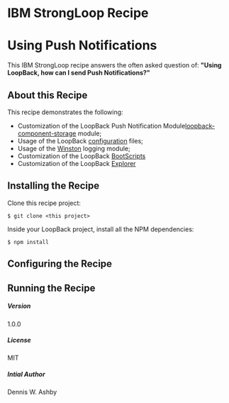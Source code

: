 # IBM StrongLoop Recipe 
# Using Push Notifications

This IBM StrongLoop recipe answers the often asked question of:  **"Using LoopBack, how can I send Push Notifications?"**

## About this Recipe

This recipe demonstrates the following:
- Customization of the LoopBack Push Notification Module[loopback-component-storage](https://github.com/strongloop/loopback-component-push) module;
- Usage of the LoopBack [configuration](https://docs.strongloop.com/display/public/LB/Environment-specific+configuration) files;
- Usage of the [Winston](https://github.com/winstonjs/winston) logging module;
- Customization of the LoopBack [BootScripts](https://docs.strongloop.com/display/public/LB/Defining+boot+scripts)
- Customization of the LoopBack [Explorer](https://docs.strongloop.com/display/public/LB/Use+API+Explorer)

## Installing the Recipe
Clone this recipe project:

    $ git clone <this project>
 
Inside your LoopBack project, install all the NPM dependencies:

    $ npm install 
    
## Configuring the Recipe


## Running the Recipe


##### Version
1.0.0

##### License
MIT

##### Intial Author
Dennis W. Ashby